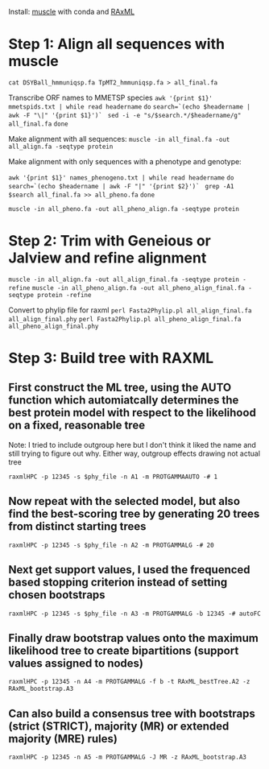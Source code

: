
Install: [muscle](https://www.drive5.com/muscle/) with conda and [RAxML](https://cme.h-its.org/exelixis/web/software/raxml/)

# Step 1: Align all sequences with muscle

```cat DSYBall_hmmuniqsp.fa TpMT2_hmmuniqsp.fa > all_final.fa```

Transcribe ORF names to MMETSP species
```awk '{print $1}' mmetspids.txt | while read headername```
```do```
```search=`(echo $headername | awk -F "\|" '{print $1}')` ```
```sed -i -e "s/$search.*/$headername/g" all_final.fa```
```done```

Make alignment with all sequences:
```muscle -in all_final.fa -out all_align.fa -seqtype protein```

Make alignment with only sequences with a phenotype and genotype:

```awk '{print $1}' names_phenogeno.txt | while read headername```
```do```
```search=`(echo $headername | awk -F "|" '{print $2}')` ```
```grep -A1 $search all_final.fa >> all_pheno.fa```
```done```

```muscle -in all_pheno.fa -out all_pheno_align.fa -seqtype protein```

# Step 2: Trim with Geneious or Jalview and refine alignment
```muscle -in all_align.fa -out all_align_final.fa -seqtype protein -refine```
```muscle -in all_pheno_align.fa -out all_pheno_align_final.fa -seqtype protein -refine```

Convert to phylip file for raxml
```perl Fasta2Phylip.pl all_align_final.fa all_align_final.phy```
```perl Fasta2Phylip.pl all_pheno_align_final.fa all_pheno_align_final.phy```

# Step 3: Build tree with RAXML

## First construct the ML tree, using the AUTO function which automiatcally determines the best protein model with respect to the likelihood on a fixed, reasonable tree
Note: I tried to include outgroup here but I don't think it liked the name and still trying to figure out why. Either way, outgroup effects drawing not actual tree

```raxmlHPC -p 12345 -s $phy_file -n A1 -m PROTGAMMAAUTO -# 1```

## Now repeat with the selected model, but also find the best-scoring tree by generating 20 trees from distinct starting trees
```raxmlHPC -p 12345 -s $phy_file -n A2 -m PROTGAMMALG -# 20```

## Next get support values, I used the frequenced based stopping criterion instead of setting chosen bootstraps
```raxmlHPC -p 12345 -s $phy_file -n A3 -m PROTGAMMALG -b 12345 -# autoFC```

## Finally draw bootstrap values onto the maximum likelihood tree to create bipartitions (support values assigned to nodes)
```raxmlHPC -p 12345 -n A4 -m PROTGAMMALG -f b -t RAxML_bestTree.A2 -z RAxML_bootstrap.A3```

## Can also build a consensus tree with bootstraps (strict (STRICT), majority (MR) or extended majority (MRE) rules)
```raxmlHPC -p 12345 -n A5 -m PROTGAMMALG -J MR -z RAxML_bootstrap.A3```
